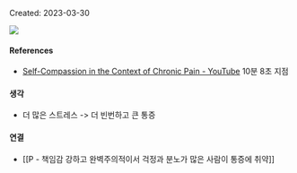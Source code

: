 Created: 2023-03-30

![](https://i.imgur.com/uGzfJOB.png)


#### References
- [Self-Compassion in the Context of Chronic Pain - YouTube](https://www.youtube.com/watch?v=FijdQfgDGCo) 10분 8초 지점

#### 생각
- 더 많은 스트레스 -> 더 빈번하고 큰 통증 

#### 연결
- [[P - 책임감 강하고 완벽주의적이서 걱정과 분노가 많은 사람이 통증에 취약]]
